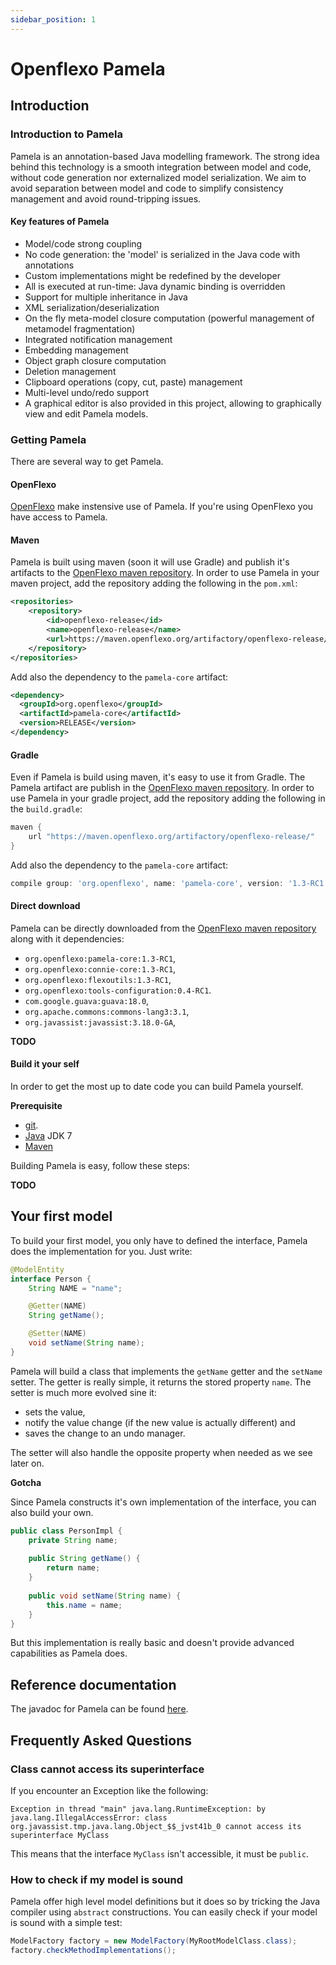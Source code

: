```yaml
---
sidebar_position: 1
---
```


# Openflexo Pamela
 
## Introduction
 
### Introduction to Pamela

Pamela is an annotation-based Java modelling framework. 
The strong idea behind this technology is a smooth integration between model and code, without code generation nor externalized model serialization.
We aim to avoid separation between model and code to simplify consistency management and avoid round-tripping issues. 
  
#### Key features of Pamela

 - Model/code strong coupling
 - No code generation: the 'model' is serialized in the Java code with annotations
 - Custom implementations might be redefined by the developer
 - All is executed at run-time: Java dynamic binding is overridden
 - Support for multiple inheritance in Java
 - XML serialization/deserialization
 - On the fly meta-model closure computation (powerful management of metamodel fragmentation)
 - Integrated notification management
 - Embedding management
 - Object graph closure computation
 - Deletion management
 - Clipboard operations (copy, cut, paste) management
 - Multi-level undo/redo support
 - A graphical editor is also provided in this project, allowing to graphically view and edit Pamela models.
  
### Getting Pamela

There are several way to get Pamela.

#### OpenFlexo

[OpenFlexo](http://www.openflexo.org) make instensive use of Pamela. If you're using OpenFlexo you have access to Pamela.

#### Maven 

Pamela is built using maven (soon it will use Gradle) and publish it's artifacts to the [OpenFlexo maven repository](https://maven.openflexo.org/artifactory/openflexo-release).
In order to use Pamela in your maven project, add the repository adding the following in the `pom.xml`:

```xml
<repositories>
    <repository>
        <id>openflexo-release</id>
        <name>openflexo-release</name>
        <url>https://maven.openflexo.org/artifactory/openflexo-release/</url>
    </repository>
</repositories>
```
Add also the dependency to the `pamela-core` artifact:

```xml
<dependency>
  <groupId>org.openflexo</groupId>
  <artifactId>pamela-core</artifactId>
  <version>RELEASE</version>
</dependency>
```

#### Gradle

Even if Pamela is build using maven, it's easy to use it from Gradle. The Pamela artifact are publish in the [OpenFlexo maven repository](https://maven.openflexo.org/artifactory/openflexo-release).
In order to use Pamela in your gradle project, add the repository adding the following in the `build.gradle`:

```groovy
maven {
    url "https://maven.openflexo.org/artifactory/openflexo-release/"
}
```
  
Add also the dependency to the `pamela-core` artifact:

```groovy
compile group: 'org.openflexo', name: 'pamela-core', version: '1.3-RC1'
```
  
#### Direct download

Pamela can be directly downloaded from the [OpenFlexo maven repository](https://maven.openflexo.org/artifactory/openflexo-release) along with it dependencies:
- `org.openflexo:pamela-core:1.3-RC1`, 
- `org.openflexo:connie-core:1.3-RC1`, 
- `org.openflexo:flexoutils:1.3-RC1`,
- `org.openflexo:tools-configuration:0.4-RC1`. 
- `com.google.guava:guava:18.0`, 
- `org.apache.commons:commons-lang3:3.1`, 
- `org.javassist:javassist:3.18.0-GA`, 

**TODO**

#### Build it your self

In order to get the most up to date code you can build Pamela yourself.

**Prerequisite**

- [git](https://git-scm.com).
- [Java](http://www.oracle.com/technetwork/java/index.html) JDK 7
- [Maven](https://maven.apache.org)

Building Pamela is easy, follow these steps:

**TODO**


## Your first model

To build your first model, you only have to defined the interface, Pamela does the implementation for you. 
Just write: 

```java
@ModelEntity
interface Person {
	String NAME = "name";

	@Getter(NAME)
	String getName();

	@Setter(NAME)
	void setName(String name);
}
```

Pamela will build a class that implements the `getName` getter and the `setName` setter.
The getter is really simple, it returns the stored property `name`.
The setter is much more evolved sine it:

- sets the value,
- notify the value change (if the new value is actually different) and
- saves the change to an undo manager.

The setter will also handle the opposite property when needed as we see later on.


**Gotcha**

Since Pamela constructs it's own implementation of the interface, you can also build your own.

```java
public class PersonImpl {
	private String name;
	
	public String getName() {
		return name;
	}
	
	public void setName(String name) {
		this.name = name;
	}
}
```

But this implementation is really basic and doesn't provide advanced capabilities as Pamela does. 

## Reference documentation

The javadoc for Pamela can be found [here](./apidocs/index.html).

## Frequently Asked Questions

### Class cannot access its superinterface 

If you encounter an Exception like the following:
```
Exception in thread "main" java.lang.RuntimeException: by java.lang.IllegalAccessError: class org.javassist.tmp.java.lang.Object_$$_jvst41b_0 cannot access its superinterface MyClass
```

This means that the interface `MyClass` isn't accessible, it must be `public`.

### How to check if my model is sound

Pamela offer high level model definitions but it does so by tricking the Java compiler using `abstract` constructions.
You can easily check if your model is sound with a simple test:

```java
ModelFactory factory = new ModelFactory(MyRootModelClass.class);
factory.checkMethodImplementations();
```

